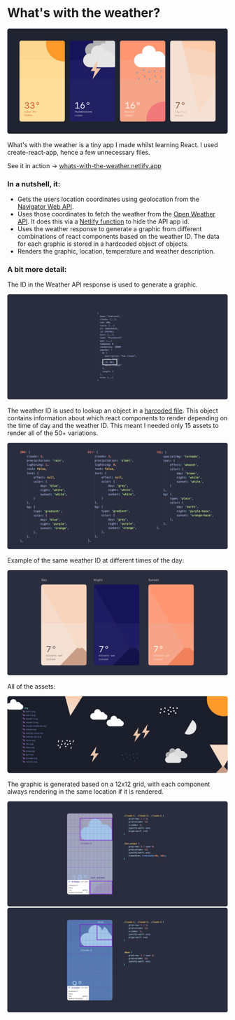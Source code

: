 # What's with the weather?

![Four examples of the app](./README/header.png)

What's with the weather is a tiny app I made whilst learning React. I used create-react-app, hence a few unnecessary files.

See it in action -> [whats-with-the-weather.netlify.app](http://whats-with-the-weather.netlify.app/)

### In a nutshell, it: 
- Gets the users location coordinates using geolocation from the [Navigator Web API](https://developer.mozilla.org/en-US/docs/Web/API/Navigator).
- Uses those coordinates to fetch the weather from the [Open Weather API](https://openweathermap.org/api). It does this via a [Netlify function](https://www.netlify.com/products/functions/) to hide the API app id.
- Uses the weather response to generate a graphic from different combinations of react components based on the weather ID. The data for each graphic is stored in a hardcoded object of objects.
- Renders the graphic, location, temperature and weather description. 

### A bit more detail: 
The ID in the Weather API response is used to generate a graphic.

![Example response, highlighting the weather ID](./README/id-in-response.png)

The weather ID is used to lookup an object in a [harcoded file](./src/data/graphicData.js). This object contains information about which react components to render depending on the time of day and the weather ID. This meant I needed only 15 assets to render all of the 50+ variations.

![Examples of the weather graphic data](./README/data.png)

Example of the same weather ID at different times of the day:

![Example showing different renderings depending on the time of day](./README/time-of-day-example.png)

All of the assets:

![All of the graphic assets](./README/assets.png)

The graphic is generated based on a 12x12 grid, with each component always rendering in the same location if it is rendered.

![Example of grid at sunset](./README/sunset-example.png)
![Example of grid at night](./README/moon-example.png)